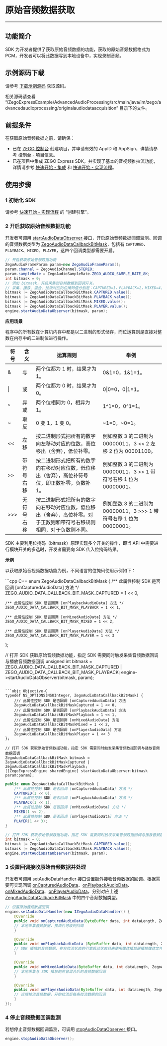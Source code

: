 # 原始音频数据获取

- - -

## 功能简介

SDK 为开发者提供了获取原始音频数据的功能，获取的原始音频数据格式为 PCM，开发者可以将此数据写到本地设备中，实现录制音频。

## 示例源码下载

请参考 [下载示例源码](https://doc-zh.zego.im/article/3583) 获取源码。

相关源码请查看 “/ZegoExpressExample/AdvancedAudioProcessing/src/main/java/im/zego/advancedaudioprocessing/originalaudiodataacquisition” 目录下的文件。

## 前提条件

在获取原始音频数据之前，请确保：

- 已在 [ZEGO 控制台](https://console.zego.im) 创建项目，并申请有效的 AppID 和 AppSign，详情请参考 [控制台 - 项目信息](/console/project-info)。
- 已在项目中集成 ZEGO Express SDK，并实现了基本的音视频推拉流功能，详情请参考 [快速开始 - 集成](https://doc-zh.zego.im/article/3575) 和 [快速开始 - 实现流程](https://doc-zh.zego.im/article/7636)。



## 使用步骤

### 1 初始化 SDK

请参考 [快速开始 - 实现流程](https://doc-zh.zego.im/article/7636#CreateEngine) 的 “创建引擎”。

### 2 开启获取原始音频数据功能

开发者可调用 [startAudioDataObserver ](https://doc-zh.zego.im/article/api?doc=Express_Audio_SDK_API~java_android~class~ZegoExpressEngine#start-audio-data-observer) 接口，开启原始音频数据回调监测。回调的音频数据类型为 [ZegoAudioDataCallbackBitMask](https://doc-zh.zego.im/article/api?doc=Express_Audio_SDK_API~java_android~enum~ZegoAudioDataCallbackBitMask)，包括有 `CAPTURED`、`PLAYBACK`、`MIXED`、`PLAYER`，这四个回调类型都需要开启。

```java
// 开启获取原始音频数据功能
ZegoAudioFrameParam param=new ZegoAudioFrameParam();
param.channel = ZegoAudioChannel.STEREO;
param.sampleRate = ZegoAudioSampleRate.ZEGO_AUDIO_SAMPLE_RATE_8K;
int bitmask = 0;
// 添加 bitmask，开启采集到音频数据到回调开关。
// 采集、播放、混合、拉流对应的位掩码值分别是：CAPTURED=1，PLAYBACK=2，MIXED=4，PLAYER=8，bitmask 最终得到的值为 15，表示会同时触发采集、播放、混合、拉流的原始数据回调。
bitmask |= ZegoAudioDataCallbackBitMask.CAPTURED.value();
bitmask |= ZegoAudioDataCallbackBitMask.PLAYBACK.value();
bitmask |= ZegoAudioDataCallbackBitMask.MIXED.value();
bitmask |= ZegoAudioDataCallbackBitMask.PLAYER.value();
engine.startAudioDataObserver(bitmask, param);
```
<Accordion title="位掩码的使用" defaultOpen="false">


**应用场景**

程序中的所有数在计算机内存中都是以二进制的形式储存，而位运算则是直接对整数在内存中的二进制位进行操作。

| 符号   | 含义         | 运算规则                                                                 | 举例                                                         |
| ------ | ------------ | ------------------------------------------------------------------------ | ------------------------------------------------------------ |
| &      | 与           | 两个位都为 1 时，结果才为 1。                                            | 0&1=0，1&1=1。                                               |
| \|     | 或           | 两个位都为 0 时，结果才为 0。                                            | 0\|0=0，0\|1=1。                                             |
| ^      | 异或         | 两个位相同为 0，相异为 1。                                               | 1^1=0，0^1=1。                                               |
| ~      | 取反         | 0 变 1，1 变 0。                                                        | ~1=0，~0=1。                                                 |
| \<\<     | 左移         | 按二进制形式把所有的数字向左移动对应的位数，高位移出（舍弃），低位补零。 | 例如整数 3 的二进制为 00000011，3 \<\< 2 左移 2 位为 00001100。 |
| \>\>     | 带符号右移   | 按二进制形式把所有的数字向右移动对应位数，低位移出（舍弃），高位补符号位，即正数补零，负数补 1。 | 例如整数 3 的二进制为 00000011，3 \>\> 1 带符号右移 1 位为 00000001。 |
| \>\>\>    | 无符号右移   | 按二进制形式把所有的数字向右移动对应位数，低位移出（舍弃），高位补零。对于正数则和带符号右移规则相同，对于负数则不同。 | 例如整数 3 的二进制为 00000011，3 \>\>\> 1 带符号右移 1 位为 00000001。 |

SDK 主要利用位掩码（bitmask）原理实现多个开关的操作，即当 API 中需要进行模块开关的多选时，开发者需要向 SDK 传入位掩码结果。

**示例**

以获取原始音视频数据功能为例，不同语言的位掩码使用示例如下：

<CodeGroup>
```cpp C++
enum ZegoAudioDataCallbackBitMask
{
    /** 此属性控制 SDK 是否回调 [onCapturedAudioData] 方法 */
    ZEGO_AUDIO_DATA_CALLBACK_BIT_MASK_CAPTURED = 1 << 0,

    /** 此属性控制 SDK 是否回调 [onPlaybackAudioData] 方法 */
    ZEGO_AUDIO_DATA_CALLBACK_BIT_MASK_PLAYBACK = 1 << 1,

    /** 此属性控制 SDK 是否回调 [onMixedAudioData] 方法 */
    ZEGO_AUDIO_DATA_CALLBACK_BIT_MASK_MIXED = 1 << 2,

    /** 此属性控制 SDK 是否回调 [onPlayerAudioData] 方法 */
    ZEGO_AUDIO_DATA_CALLBACK_BIT_MASK_PLAYER = 1 << 3
};

// 打开 SDK 获取原始音频数据功能，指定 SDK 需要同时触发采集音频数据回调与播放音频数据回调
unsigned int bitmask = ZEGO_AUDIO_DATA_CALLBACK_BIT_MASK_CAPTURED | ZEGO_AUDIO_DATA_CALLBACK_BIT_MASK_PLAYBACK;
engine->startAudioDataObserver(bitmask, param);
```

```objc Objective-C
typedef NS_OPTIONS(NSUInteger, ZegoAudioDataCallbackBitMask) {
    /// 此属性控制 SDK 是否回调 [onCapturedAudioData] 方法
    ZegoAudioDataCallbackBitMaskCaptured = 1 << 0,
    /// 此属性控制 SDK 是否回调 [onPlaybackAudioData] 方法
    ZegoAudioDataCallbackBitMaskPlayback = 1 << 1,
    /// 此属性控制 SDK 是否回调 [onMixedAudioData] 方法
    ZegoAudioDataCallbackBitMaskMixed = 1 << 2,
    /// 此属性控制 SDK 是否回调 [onPlayerAudioData] 方法
    ZegoAudioDataCallbackBitMaskPlayer = 1 << 3
};

// 打开 SDK 获取原始音频数据功能，指定 SDK 需要同时触发采集音频数据回调与播放音频数据回调
ZegoAudioDataCallbackBitMask bitmask = ZegoAudioDataCallbackBitMaskCaptured | ZegoAudioDataCallbackBitMaskPlayback;
[[ZegoExpressEngine sharedEngine] startAudioDataObserver:bitmask param:param];
```

```java Java
public enum ZegoAudioDataCallbackBitMask {
    /** 此属性控制 SDK 是否回调 [onCapturedAudioData] 方法 */
    CAPTURED(1 << 0),
    /** 此属性控制 SDK 是否回调 [onPlaybackAudioData] 方法 */
    PLAYBACK(1 << 1),
    /** 此属性控制 SDK 是否回调 [onMixedAudioData] 方法 */
    MIXED(1 << 2),
    /** 此属性控制 SDK 是否回调 [onPlayerAudioData] 方法 */
    PLAYER(1 << 3);
}

// 打开 SDK 获取原始音频数据功能，指定 SDK 需要同时触发采集音频数据回调与播放音频数据回调
int bitmask = 0;
bitmask |= ZegoAudioDataCallbackBitMask.CAPTURED.value();
bitmask |= ZegoAudioDataCallbackBitMask.PLAYBACK.value();
engine.startAudioDataObserver(bitmask, param);
```
</CodeGroup>


</Accordion>
<Content />

### 3 设置回调接收原始音频数据并处理

开发者可调用 [setAudioDataHandler ](https://doc-zh.zego.im/article/api?doc=Express_Audio_SDK_API~java_android~class~ZegoExpressEngine#set-audio-data-handler) 接口设置额外接收音频数据的回调。根据需要可实现回调 [onCapturedAudioData](https://doc-zh.zego.im/article/api?doc=Express_Audio_SDK_API~java_android~class~IZegoAudioDataHandler#on-captured-audio-data)、[onPlaybackAudioData](https://doc-zh.zego.im/article/api?doc=Express_Audio_SDK_API~java_android~class~IZegoAudioDataHandler#on-playback-audio-data)、[onMixedAudioData](https://doc-zh.zego.im/article/api?doc=Express_Audio_SDK_API~java_android~class~IZegoAudioDataHandler#on-mixed-audio-data)、[onPlayerAudioData](https://doc-zh.zego.im/article/api?doc=Express_Audio_SDK_API~java_android~class~IZegoAudioDataHandler#on-player-audio-data)，分别对应上述 [ZegoAudioDataCallbackBitMask](https://doc-zh.zego.im/article/api?doc=Express_Audio_SDK_API~java_android~enum~ZegoAudioDataCallbackBitMask) 中的四个音频数据类型。

```java
// 设置原始音频数据回调
engine.setAudioDataHandler(new IZegoAudioDataHandler() {
	@Override
	public void onCapturedAudioData(ByteBuffer data, int dataLength, ZegoAudioFrameParam param) {
	// 本地采集音频数据，推流后可收到回调
	}

	@Override
	public void onPlaybackAudioData (ByteBuffer data, int dataLength, ZegoAudioFrameParam param) {
	// SDK 播放的音频数据，在非拉流状态的引擎启动状态且未使用媒体播放器播放媒体文件状态时，回调的音频数据是静音的音频数据
	}

	@Override
	public void onMixedAudioData(ByteBuffer data, int dataLength, ZegoAudioFrameParam param) {
	// 本地采集与 SDK 播放的声音混合后的音频数据回调
	}

	@Override
	public void onPlayerAudioData(ByteBuffer data, int dataLength, ZegoAudioFrameParam param, String streamID) {
	// 远端拉流音频数据，开始拉流后每条拉流数据的回调
	}
});
```

### 4 停止音频数据回调监测



若想停止音频数据回调监测，可调用 [stopAudioDataObserver ](https://doc-zh.zego.im/article/api?doc=Express_Audio_SDK_API~java_android~class~ZegoExpressEngine#stop-audio-data-observer) 接口。

```java
engine.stopAudioDataObserver();
```

<Content />